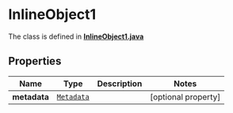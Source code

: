 

# InlineObject1

The class is defined in **[InlineObject1.java](../../src/main/java/org/openapitools/model/InlineObject1.java)**

## Properties

Name | Type | Description | Notes
------------ | ------------- | ------------- | -------------
**metadata** | [`Metadata`](Metadata.md) |  |  [optional property]



